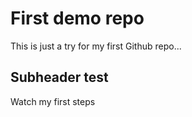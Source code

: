 # First demo repo
This is just a try for my first Github repo...

## Subheader test 

Watch my first steps
